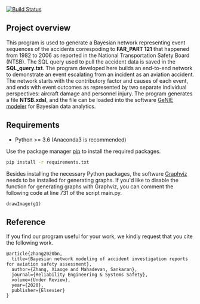 [![Build Status](https://travis-ci.com/travis-ci/travis-web.svg?branch=master)](https://travis-ci.com/travis-ci/travis-web)

## Project overview
This program is used to generate a Bayesian network representing event sequences of the accidents correspoding to **FAR_PART 121** that happened from 1982 to 2006 as reported in the National Transportation Safety Board (NTSB). The SQL query used to pull the accident data is saved in the **SQL_query.txt**. The program developed here builds an end-to-end network to demonstrate an event escalating from an incident as an aviation accident. The network starts with the contributory factor and causes of each event, and ends with event outcomes as represented by two separate individual perspectives: aircraft damage and personnel injury. The program generates a file **NTSB.xdsl**, and the file can be loaded into the software [GeNIE modeler](https://www.bayesfusion.com/genie/) for Bayesian data analytics. 

## Requirements
* Python >= 3.6 (Anaconda3 is recommended)

Use the package manager [pip](https://pip.pypa.io/en/stable/) to install the required packages.

```bash
pip install -r requirements.txt
```

Besides installing the necessary Python packages, the software [Graphviz](https://graphviz.org/) needs to be installed for generating graphs. If you'd like to disable the function for generating graphs with Graphviz, you can comment the following code at line 731 of the script main.py.

`drawImage(g1)`

## Reference
If you find our program useful for your work, we kindly request that you cite the following work. 
```
@article{zhang2020bn,
  title={Bayesian network modeling of accident investigation reports for aviation safety assessment},
  author={Zhang, Xiaoge and Mahadevan, Sankaran},
  journal={Reliability Engineering & Systems Safety},
  volume={Under Review},
  year={2020},
  publisher={Elsevier}
}
```



